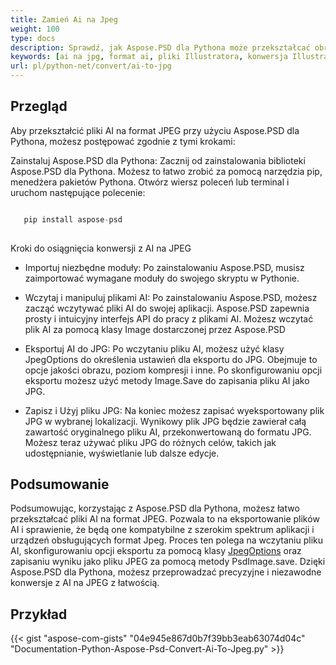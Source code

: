 ```yaml
---
title: Zamień Ai na Jpeg
weight: 100
type: docs
description: Sprawdź, jak Aspose.PSD dla Pythona może przekształcać obrazy AI na JPEG
keywords: [ai na jpg, format ai, pliki Illustratora, konwersja Illustratora, api psd, python, przykład kodu]
url: pl/python-net/convert/ai-to-jpg
---
```


## **Przegląd**
Aby przekształcić pliki AI na format JPEG przy użyciu Aspose.PSD dla Pythona, możesz postępować zgodnie z tymi krokami:

Zainstaluj Aspose.PSD dla Pythona: Zacznij od zainstalowania biblioteki Aspose.PSD dla Pythona. Możesz to łatwo zrobić za pomocą narzędzia pip, menedżera pakietów Pythona. Otwórz wiersz poleceń lub terminal i uruchom następujące polecenie:

```python

   pip install aspose-psd
  
```

Kroki do osiągnięcia konwersji z AI na JPEG

- Importuj niezbędne moduły: Po zainstalowaniu Aspose.PSD, musisz zaimportować wymagane moduły do swojego skryptu w Pythonie.
- Wczytaj i manipuluj plikami AI: Po zainstalowaniu Aspose.PSD, możesz zacząć wczytywać pliki AI do swojej aplikacji. Aspose.PSD zapewnia prosty i intuicyjny interfejs API do pracy z plikami AI. Możesz wczytać plik AI za pomocą klasy Image dostarczonej przez Aspose.PSD

- Eksportuj AI do JPG: Po wczytaniu pliku AI, możesz użyć klasy JpegOptions do określenia ustawień dla eksportu do JPG. Obejmuje to opcje jakości obrazu, poziom kompresji i inne. Po skonfigurowaniu opcji eksportu możesz użyć metody Image.Save do zapisania pliku AI jako JPG.

- Zapisz i Użyj pliku JPG: Na koniec możesz zapisać wyeksportowany plik JPG w wybranej lokalizacji. Wynikowy plik JPG będzie zawierał całą zawartość oryginalnego pliku AI, przekonwertowaną do formatu JPG. Możesz teraz używać pliku JPG do różnych celów, takich jak udostępnianie, wyświetlanie lub dalsze edycje.

## **Podsumowanie**
Podsumowując, korzystając z Aspose.PSD dla Pythona, możesz łatwo przekształcać pliki AI na format JPEG. Pozwala to na eksportowanie plików AI i sprawienie, że będą one kompatybilne z szerokim spektrum aplikacji i urządzeń obsługujących format Jpeg. Proces ten polega na wczytaniu pliku AI, skonfigurowaniu opcji eksportu za pomocą klasy [JpegOptions](https://reference.aspose.com/psd/python-net/aspose.psd.imageoptions/jpegoptions/) oraz zapisaniu wyniku jako pliku JPEG za pomocą metody PsdImage.save. Dzięki Aspose.PSD dla Pythona, możesz przeprowadzać precyzyjne i niezawodne konwersje z AI na JPEG z łatwością.

## **Przykład**
{{< gist "aspose-com-gists" "04e945e867d0b7f39bb3eab63074d04c" "Documentation-Python-Aspose-Psd-Convert-Ai-To-Jpeg.py" >}}
